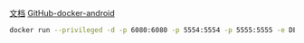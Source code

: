 [文档](https://zhuanlan.zhihu.com/p/50683232) [GitHub-docker-android](https://github.com/budtmo/docker-android)

```bash
docker run --privileged -d -p 6080:6080 -p 5554:5554 -p 5555:5555 -e DEVICE="Nexus 5" --name android-container butomo1989/docker-android-x86-7.1.1
```